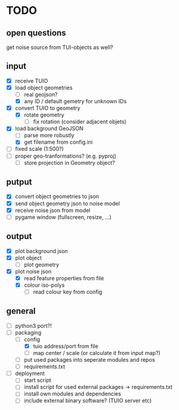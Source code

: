 # TODO

## open questions

get noise source from TUI-objects as well?


## input

- [X] receive TUIO
- [X] load object geometries
  - [ ] real geojson?
  - [X] any ID / default gemetry for unknown IDs
- [X] convert TUIO to geometry
    - [X] rotate geometry
      - [ ] fix rotation (consider adjacent objets)
- [X] load background GeoJSON
    - [ ] parse more robustly
    - [X] get filename from config.ini
- [ ] fixed scale (1:500?)
- [ ] proper geo-tranformations? (e.g. pyproj)
    - [ ] store projection in Geometry object?

## putput

- [X] convert object geometries to json
- [X] send object geometry json to noise model
- [X] receive noise json from model
- [ ] pygame window (fullscreen, resize, ...)

## output

- [X] plot background json
- [X] plot object 
    - [ ] plot geometry
- [X] plot noise json
  - [X] read feature properties from file
  - [X] colour iso-polys
    - [ ] read colour key from config

## general

- [ ] python3 port?!
- [ ] packaging
    - [ ] config
        - [X] tuio address/port from file
        - [ ] map center / scale (or calculate it from input map?)
    - [ ] put used packages into seperate modules and repos
    - [ ] requirements.txt
- [ ] deployment 
    - [ ] start script
    - [ ] install script for used external packages -> requirements.txt
    - [ ] install own modules and dependencies
    - [ ] include external binary software? (TUIO server etc)